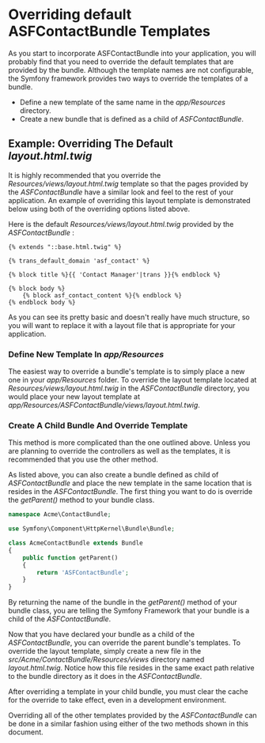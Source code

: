 # Overriding default ASFContactBundle Templates

As you start to incorporate ASFContactBundle into your application, you will probably find that you need to override the default templates that are provided by the bundle. Although the template names are not configurable, the Symfony framework provides two ways to override the templates of a bundle.

* Define a new template of the same name in the *app/Resources* directory.
* Create a new bundle that is defined as a child of *ASFContactBundle*.

## Example: Overriding The Default *layout.html.twig*

It is highly recommended that you override the *Resources/views/layout.html.twig* template so that the pages provided by the *ASFContactBundle* have a similar look and feel to the rest of your application. An example of overriding this layout template is demonstrated below using both of the overriding options listed above.

Here is the default *Resources/views/layout.html.twig* provided by the *ASFContactBundle* :

```twig
{% extends "::base.html.twig" %}

{% trans_default_domain 'asf_contact' %}

{% block title %}{{ 'Contact Manager'|trans }}{% endblock %}

{% block body %}
	{% block asf_contact_content %}{% endblock %}
{% endblock body %}
```

As you can see its pretty basic and doesn't really have much structure, so you will want to replace it with a layout file that is appropriate for your application.

### Define New Template In *app/Resources*

The easiest way to override a bundle's template is to simply place a new one in your *app/Resources* folder. To override the layout template located at *Resources/views/layout.html.twig* in the *ASFContactBundle* directory, you would place your new layout template at *app/Resources/ASFContactBundle/views/layout.html.twig*.

### Create A Child Bundle And Override Template

This method is more complicated than the one outlined above. Unless you are planning to override the controllers as well as the templates, it is recommended that you use the other method.

As listed above, you can also create a bundle defined as child of *ASFContactBundle* and place the new template in the same location that is resides in the *ASFContactBundle*. The first thing you want to do is override the *getParent()* method to your bundle class.

```php
namespace Acme\ContactBundle;

use Symfony\Component\HttpKernel\Bundle\Bundle;

class AcmeContactBundle extends Bundle
{
	public function getParent()
	{
		return 'ASFContactBundle';
	}
}
```

By returning the name of the bundle in the *getParent()* method of your bundle class, you are telling the Symfony Framework that your bundle is a child of the *ASFContactBundle*.

Now that you have declared your bundle as a child of the *ASFContactBundle*, you can override the parent bundle's templates. To override the layout template, simply create a new file in the *src/Acme/ContactBundle/Resources/views* directory named *layout.html.twig*. Notice how this file resides in the same exact path relative to the bundle directory as it does in the *ASFContactBundle*.

After overriding a template in your child bundle, you must clear the cache for the override to take effect, even in a development environment.

Overriding all of the other templates provided by the *ASFContactBundle* can be done in a similar fashion using either of the two methods shown in this document.
